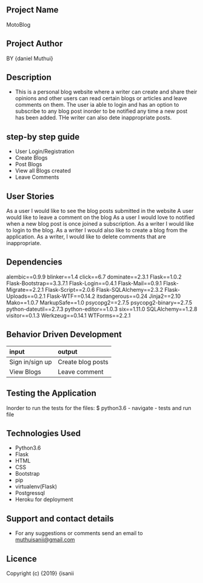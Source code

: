 ## Project Name

MotoBlog

## Project Author
BY {daniel Muthui}

## Description
- This is a personal blog website where a writer can create and share their opinions and other users can read certain blogs or articles and leave comments on them. The
user ia able to login and has an option to subscribe to any blog post inorder to be notified any time a new post has been added. THe writer can also dete inappropriate posts.

## step-by step guide
- User Login/Registration
- Create Blogs
- Post Blogs
- View all Blogs created
- Leave Comments

## User Stories
As a user I would like to see the blog posts submitted in the website
A user would like to leave a comment on the blog
As a user I would love to notified when a new blog post is once joined a subscription.
As a writer I would like to login to the blog.
As a writer I would also like to create a blog from the application.
As a writer, I would like to delete comments that are inappropriate.

## Dependencies
alembic==0.9.9
blinker==1.4
click==6.7
dominate==2.3.1
Flask==1.0.2
Flask-Bootstrap==3.3.7.1
Flask-Login==0.4.1
Flask-Mail==0.9.1
Flask-Migrate==2.2.1
Flask-Script==2.0.6
Flask-SQLAlchemy==2.3.2
Flask-Uploads==0.2.1
Flask-WTF==0.14.2
itsdangerous==0.24
Jinja2==2.10
Mako==1.0.7
MarkupSafe==1.0
psycopg2==2.7.5
psycopg2-binary==2.7.5
python-dateutil==2.7.3
python-editor==1.0.3
six==1.11.0
SQLAlchemy==1.2.8
visitor==0.1.3
Werkzeug==0.14.1
WTForms==2.2.1

## Behavior Driven Development
| input                      |output                    |
| :--------------------------|:-------------------------|
|Sign in/sign up             |	Create blog posts       |
|View Blogs                  |	Leave comment           |



## Testing the Application
Inorder to run the tests for the files: $ python3.6 - navigate - tests and run file

## Technologies Used
- Python3.6
- Flask
- HTML
- CSS
- Bootstrap
- pip
- virtualenv(Flask)
- Postgressql
- Heroku for deployment

## Support and contact details

- For any suggestions or comments send an email to muthuisanii@gmail.com

## Licence

 Copyright (c) {2019} {isanii